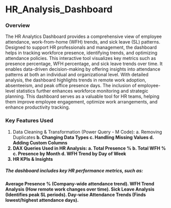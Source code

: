 # HR_Analysis_Dashboard
### Overview 
The HR Analytics Dashboard provides a comprehensive view of employee attendance, work-from-home (WFH) trends, and sick leave (SL) patterns. Designed to support HR professionals and management, the dashboard helps in tracking workforce presence, identifying trends, and optimizing attendance policies.
This interactive tool visualizes key metrics such as presence percentage, WFH percentage, and sick leave trends over time. It enables data-driven decision-making by offering insights into attendance patterns at both an individual and organizational level.
With detailed analysis, the dashboard highlights trends in remote work adoption, absenteeism, and peak office presence days. The inclusion of employee-level statistics further enhances workforce monitoring and strategic planning.
This dashboard serves as a valuable tool for HR teams, helping them improve employee engagement, optimize work arrangements, and enhance productivity tracking.
### Key Features Used
1. Data Cleaning & Transformation (Power Query - M Code): a. Removing Duplicates <b> b. Changing Data Types<b> c. Handling Missing Values <b> d. Adding Custom Columns
2. DAX Queries Used in HR Analysis: a. Total Presence %<b> b. Total WFH %  <b>c. Presence by Month <b>d. WFH Trend by Day of Week
3. HR KPIs & Insights
##### The dashboard includes key HR performance metrics, such as:
Average Presence % (Company-wide attendance trend).<b>
WFH Trend Analysis (How remote work changes over time).<b>
Sick Leave Analysis (Identifies peak SL periods).<b>
Day-wise Attendance Trends (Finds lowest/highest attendance days).
